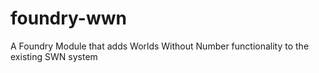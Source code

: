 # foundry-wwn
A Foundry Module that adds Worlds Without Number functionality to the existing SWN system
